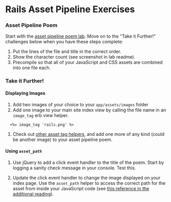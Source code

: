 # Rails Asset Pipeline Exercises

### Asset Pipeline Poem

Start with the [asset pipeline poem lab](https://github.com/sf-wdi-27-28/asset_pipeline_poem).  Move on to the "Take it Further!" challenges below when you have these steps complete:

1. Put the lines of the file and title in the correct order.  
2. Show the character count (see screenshot in lab readme).  
3. Precompile so that all of your JavaScript and CSS assets are combined into one file each.

### Take it Further!

#### Displaying Images

 1. Add two images of your choice to your `app/assets/images` folder
 2. Add one image to your main site index view by calling the file name in an `image_tag` erb view helper.
 
  ```
    <%= image_tag 'rails.png' %>
  ```
 
 1. Check out [other asset tag helpers](http://api.rubyonrails.org/classes/ActionView/Helpers/AssetTagHelper.html), and add one more of any kind (could be another image) to your asset pipeline poem.

#### Using `asset_path`

1. Use jQuery to add a click event handler to the title of the poem.  Start by logging a sanity check message in your console. Test this.

1. Update the click event handler to change the image displayed on your index page.  Use the `asset_path` helper to access the correct path for the asset from inside your JavaScript code (see [this reference in the additional reading](https://github.com/SF-WDI-LABS/shared_modules/blob/master/04-ruby-rails/asset-pipeline/27/additional-reading.md#erb-and-asset-path-helpers)).
